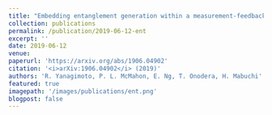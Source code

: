 ```yaml
---
title: "Embedding entanglement generation within a measurement-feedback coherent Ising machine"
collection: publications
permalink: /publication/2019-06-12-ent
excerpt: ''
date: 2019-06-12
venue: 
paperurl: 'https://arxiv.org/abs/1906.04902'
citation: '<i>arXiv:1906.04902</i> (2019)'
authors: 'R. Yanagimoto, P. L. McMahon, E. Ng, T. Onodera, H. Mabuchi'
featured: true
imagepath: '/images/publications/ent.png'
blogpost: false
---
```

